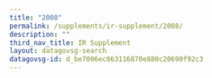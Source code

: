 ```yaml
---
title: "2008"
permalink: /supplements/ir-supplement/2008/
description: ""
third_nav_title: IR Supplement
layout: datagovsg-search
datagovsg-id: d_be7006ec863116870e880c20690f92c3
---
```

